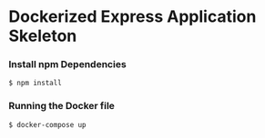 # Dockerized Express Application Skeleton

### Install npm Dependencies
```
$ npm install
```

### Running the Docker file
```
$ docker-compose up
```